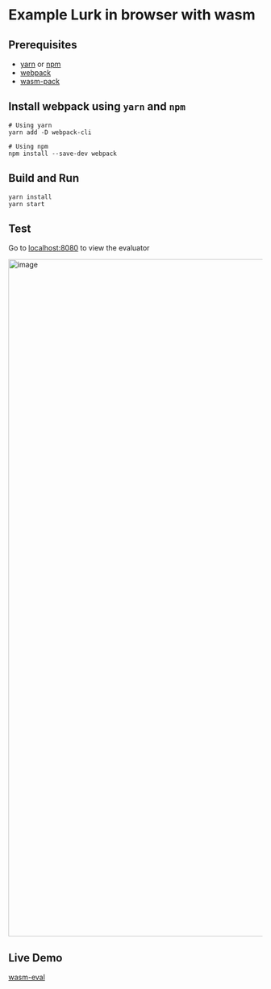 # Example Lurk in browser with wasm

## Prerequisites
- [yarn](https://classic.yarnpkg.com/lang/en/docs/install/#mac-stable) or [npm](https://nodejs.org/en/download/package-manager/)
- [webpack](https://webpack.js.org/guides/installation/)
- [wasm-pack](https://rustwasm.github.io/wasm-pack/installer/)

## Install webpack using `yarn` and `npm`
```
# Using yarn
yarn add -D webpack-cli 

# Using npm
npm install --save-dev webpack
```

## Build and Run
```
yarn install
yarn start
```

## Test
Go to [localhost:8080](http://localhost:8080) to view the evaluator

<img width="1341" alt="image" src="https://user-images.githubusercontent.com/4479171/186725814-c38c2567-e036-42c6-880c-ca11165596de.png">

## Live Demo
[wasm-eval](https://wasm-eval.lurk-lang.org/)
